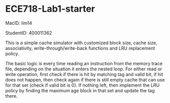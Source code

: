 # ECE718-Lab1-starter
MacID: lim14

StudentID: 400011362

This is a simple cache simulator with customized block size, cache size, associativity, write-through/write-back functions and LRU replacement policy.

The basic logic is every time reading an instruction from the memory trace file, depending on the situation it enters the nested loop. For either read or write operation, first check if there is hit by matching tag and valid bit, if hit does not happen, then check again if there is still empty cache that can use for that set (check if valid bit is 0). If nothing left, then implement the LRU policy by finding the maximum age block in that set and update the tag there.
